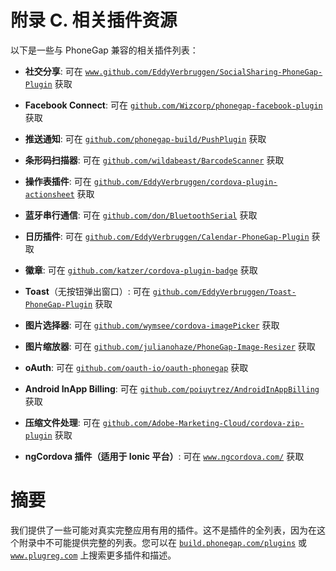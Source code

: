 # 附录 C. 相关插件资源

以下是一些与 PhoneGap 兼容的相关插件列表：

+   **社交分享**: 可在 [`www.github.com/EddyVerbruggen/SocialSharing-PhoneGap-Plugin`](https://www.github.com/EddyVerbruggen/SocialSharing-PhoneGap-Plugin) 获取

+   **Facebook Connect**: 可在 [`github.com/Wizcorp/phonegap-facebook-plugin`](https://github.com/Wizcorp/phonegap-facebook-plugin) 获取

+   **推送通知**: 可在 [`github.com/phonegap-build/PushPlugin`](https://github.com/phonegap-build/PushPlugin) 获取

+   **条形码扫描器**: 可在 [`github.com/wildabeast/BarcodeScanner`](https://github.com/wildabeast/BarcodeScanner) 获取

+   **操作表插件**: 可在 [`github.com/EddyVerbruggen/cordova-plugin-actionsheet`](https://github.com/EddyVerbruggen/cordova-plugin-actionsheet) 获取

+   **蓝牙串行通信**: 可在 [`github.com/don/BluetoothSerial`](https://github.com/don/BluetoothSerial) 获取

+   **日历插件**: 可在 [`github.com/EddyVerbruggen/Calendar-PhoneGap-Plugin`](https://github.com/EddyVerbruggen/Calendar-PhoneGap-Plugin) 获取

+   **徽章**: 可在 [`github.com/katzer/cordova-plugin-badge`](https://github.com/katzer/cordova-plugin-badge) 获取

+   **Toast**（无按钮弹出窗口）: 可在 [`github.com/EddyVerbruggen/Toast-PhoneGap-Plugin`](https://github.com/EddyVerbruggen/Toast-PhoneGap-Plugin) 获取

+   **图片选择器**: 可在 [`github.com/wymsee/cordova-imagePicker`](https://github.com/wymsee/cordova-imagePicker) 获取

+   **图片缩放器**: 可在 [`github.com/julianohaze/PhoneGap-Image-Resizer`](https://github.com/julianohaze/PhoneGap-Image-Resizer) 获取

+   **oAuth**: 可在 [`github.com/oauth-io/oauth-phonegap`](https://github.com/oauth-io/oauth-phonegap) 获取

+   **Android InApp Billing**: 可在 [`github.com/poiuytrez/AndroidInAppBilling`](https://github.com/poiuytrez/AndroidInAppBilling) 获取

+   **压缩文件处理**: 可在 [`github.com/Adobe-Marketing-Cloud/cordova-zip-plugin`](https://github.com/Adobe-Marketing-Cloud/cordova-zip-plugin) 获取

+   **ngCordova 插件（适用于 Ionic 平台）**: 可在 [`www.ngcordova.com/`](http://www.ngcordova.com/) 获取

# 摘要

我们提供了一些可能对真实完整应用有用的插件。这不是插件的全列表，因为在这个附录中不可能提供完整的列表。您可以在 [`build.phonegap.com/plugins`](https://build.phonegap.com/plugins) 或 [`www.plugreg.com`](http://www.plugreg.com) 上搜索更多插件和描述。
